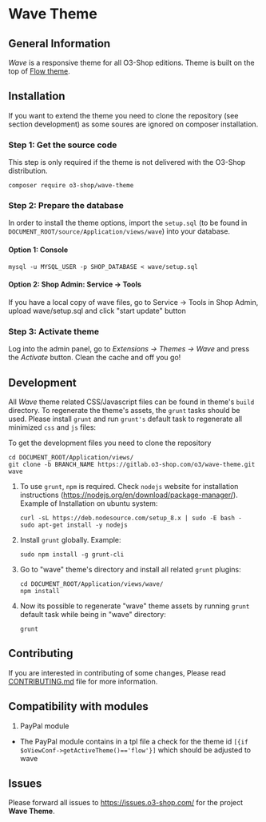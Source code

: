 # Wave Theme

## General Information

*Wave* is a responsive theme for all O3-Shop editions. Theme is built on the top of [Flow theme](https://gitlab.o3-shop.com/o3/flow-theme).

## Installation
If you want to extend the theme you need to clone the repository (see section development) as some soures are ignored on composer installation. 

### Step 1: Get the source code

This step is only required if the theme is not delivered with the O3-Shop distribution.
```
composer require o3-shop/wave-theme
```

### Step 2: Prepare the database 

In order to install the theme options, import the ``setup.sql`` (to be found in ``DOCUMENT_ROOT/source/Application/views/wave``) into your database.

#### Option 1: Console

``mysql -u MYSQL_USER -p SHOP_DATABASE < wave/setup.sql``

#### Option 2: Shop Admin: Service -> Tools

If you have a local copy of wave files, go to Service -> Tools in Shop Admin, upload wave/setup.sql and click "start update" button

### Step 3: Activate theme 

Log into the admin panel, go to *Extensions → Themes → Wave* and press the *Activate* button. Clean the cache and off you go!

## Development

All *Wave* theme related CSS/Javascript files can be found in theme's ``build`` directory. To regenerate the theme's assets, the ``grunt`` tasks should be used. Please install ``grunt`` and run ``grunt's`` default task to regenerate all minimized ``css`` and ``js`` files:

To get the development files you need to clone the repository

    cd DOCUMENT_ROOT/Application/views/
    git clone -b BRANCH_NAME https://gitlab.o3-shop.com/o3/wave-theme.git wave
    
1. To use ``grunt``, ``npm`` is required. Check ``nodejs`` website for installation
instructions (https://nodejs.org/en/download/package-manager/). Example of
Installation on ubuntu system:

    ```
    curl -sL https://deb.nodesource.com/setup_8.x | sudo -E bash -
    sudo apt-get install -y nodejs
    ```

2. Install ``grunt`` globally. Example:

    ```
    sudo npm install -g grunt-cli
    ```

3. Go to "wave" theme's directory and install all related ``grunt`` plugins:

    ```
    cd DOCUMENT_ROOT/Application/views/wave/
    npm install
    ```

4. Now its possible to regenerate "wave" theme assets by running ``grunt`` default
task while being in "wave" directory:

    ```
    grunt
    ```

## Contributing

If you are interested in contributing of some changes, Please read [CONTRIBUTING.md](CONTRIBUTING.md) file for more information.

## Compatibility with modules

1. PayPal module
- The PayPal module contains in a tpl file a check for the theme id ```[{if $oViewConf->getActiveTheme()=='flow'}]``` which should be adjusted to wave

## Issues

Please forward all issues to https://issues.o3-shop.com/ for the project **Wave Theme**.
